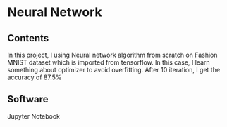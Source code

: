 # Neural Network
## Contents
In this project, I using Neural network algorithm from scratch on Fashion MNIST dataset which is imported from tensorflow. In this case, I learn something about optimizer to avoid overfitting. After 10 iteration, I get the accuracy of 87.5%
## Software
Jupyter Notebook
